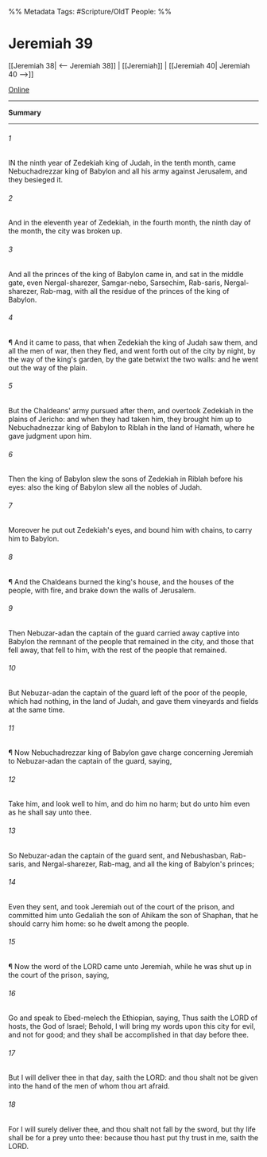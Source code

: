 

%% Metadata
Tags: #Scripture/OldT
People: 
%%
# Jeremiah 39
[[Jeremiah 38| <-- Jeremiah 38]] | [[Jeremiah]] | [[Jeremiah 40| Jeremiah 40 -->]]

[Online](https://churchofjesuschrist.org/study/scriptures/ot/jer/39?lang=eng)

---
__Summary__



---

###### 1
IN the ninth year of Zedekiah king of Judah, in the tenth month, came Nebuchadrezzar king of Babylon and all his army against Jerusalem, and they besieged it.
###### 2
And in the eleventh year of Zedekiah, in the fourth month, the ninth day of the month, the city was broken up.
###### 3
And all the princes of the king of Babylon came in, and sat in the middle gate, even Nergal-sharezer, Samgar-nebo, Sarsechim, Rab-saris, Nergal-sharezer, Rab-mag, with all the residue of the princes of the king of Babylon.
###### 4
¶ And it came to pass, that when Zedekiah the king of Judah saw them, and all the men of war, then they fled, and went forth out of the city by night, by the way of the king's garden, by the gate betwixt the two walls: and he went out the way of the plain.
###### 5
But the Chaldeans' army pursued after them, and overtook Zedekiah in the plains of Jericho: and when they had taken him, they brought him up to Nebuchadnezzar king of Babylon to Riblah in the land of Hamath, where he gave judgment upon him.
###### 6
Then the king of Babylon slew the sons of Zedekiah in Riblah before his eyes: also the king of Babylon slew all the nobles of Judah.
###### 7
Moreover he put out Zedekiah's eyes, and bound him with chains, to carry him to Babylon.
###### 8
¶ And the Chaldeans burned the king's house, and the houses of the people, with fire, and brake down the walls of Jerusalem.
###### 9
Then Nebuzar-adan the captain of the guard carried away captive into Babylon the remnant of the people that remained in the city, and those that fell away, that fell to him, with the rest of the people that remained.
###### 10
But Nebuzar-adan the captain of the guard left of the poor of the people, which had nothing, in the land of Judah, and gave them vineyards and fields at the same time.
###### 11
¶ Now Nebuchadrezzar king of Babylon gave charge concerning Jeremiah to Nebuzar-adan the captain of the guard, saying,
###### 12
Take him, and look well to him, and do him no harm; but do unto him even as he shall say unto thee.
###### 13
So Nebuzar-adan the captain of the guard sent, and Nebushasban, Rab-saris, and Nergal-sharezer, Rab-mag, and all the king of Babylon's princes;
###### 14
Even they sent, and took Jeremiah out of the court of the prison, and committed him unto Gedaliah the son of Ahikam the son of Shaphan, that he should carry him home: so he dwelt among the people.
###### 15
¶ Now the word of the LORD came unto Jeremiah, while he was shut up in the court of the prison, saying,
###### 16
Go and speak to Ebed-melech the Ethiopian, saying, Thus saith the LORD of hosts, the God of Israel; Behold, I will bring my words upon this city for evil, and not for good; and they shall be accomplished in that day before thee.
###### 17
But I will deliver thee in that day, saith the LORD: and thou shalt not be given into the hand of the men of whom thou art afraid.
###### 18
For I will surely deliver thee, and thou shalt not fall by the sword, but thy life shall be for a prey unto thee: because thou hast put thy trust in me, saith the LORD.



